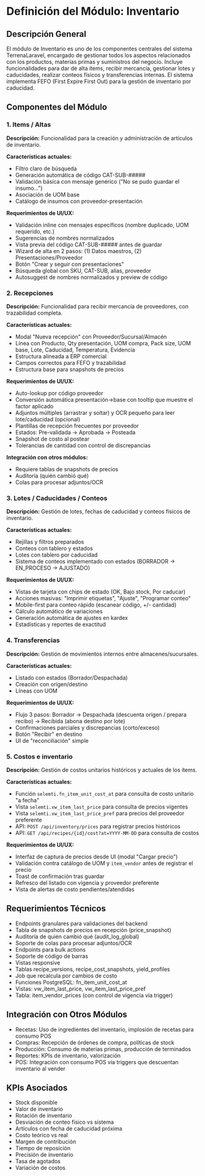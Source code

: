 # Definición del Módulo: Inventario

## Descripción General
El módulo de Inventario es uno de los componentes centrales del sistema TerrenaLaravel, encargado de gestionar todos los aspectos relacionados con los productos, materias primas y suministros del negocio. Incluye funcionalidades para dar de alta ítems, recibir mercancía, gestionar lotes y caducidades, realizar conteos físicos y transferencias internas. El sistema implementa FEFO (First Expire First Out) para la gestión de inventario por caducidad.

## Componentes del Módulo

### 1. Items / Altas
**Descripción:** Funcionalidad para la creación y administración de artículos de inventario.

**Características actuales:**
- Filtro claro de búsqueda
- Generación automática de código CAT-SUB-#####
- Validación básica con mensaje genérico ("No se pudo guardar el insumo...")
- Asociación de UOM base
- Catálogo de insumos con proveedor-presentación

**Requerimientos de UI/UX:**
- Validación inline con mensajes específicos (nombre duplicado, UOM requerido, etc.)
- Sugerencias de nombres normalizados
- Vista previa del código CAT-SUB-##### antes de guardar
- Wizard de alta en 2 pasos: (1) Datos maestros, (2) Presentaciones/Proveedor
- Botón "Crear y seguir con presentaciones"
- Búsqueda global con SKU, CAT-SUB, alias, proveedor
- Autosuggest de nombres normalizados y preview de código

### 2. Recepciones
**Descripción:** Funcionalidad para recibir mercancía de proveedores, con trazabilidad completa.

**Características actuales:**
- Modal "Nueva recepción" con Proveedor/Sucursal/Almacén
- Línea con Producto, Qty presentación, UOM compra, Pack size, UOM base, Lote, Caducidad, Temperatura, Evidencia
- Estructura alineada a ERP comercial
- Campos correctos para FEFO y trazabilidad
- Estructura base para snapshots de precios

**Requerimientos de UI/UX:**
- Auto-lookup por código proveedor
- Conversión automática presentación→base con tooltip que muestre el factor aplicado
- Adjuntos múltiples (arrastrar y soltar) y OCR pequeño para leer lote/caducidad (opcional)
- Plantillas de recepción frecuentes por proveedor
- Estados: Pre-validada → Aprobada → Posteada
- Snapshot de costo al postear
- Tolerancias de cantidad con control de discrepancias

**Integración con otros módulos:**
- Requiere tablas de snapshots de precios
- Auditoría (quién cambió qué)
- Colas para procesar adjuntos/OCR

### 3. Lotes / Caducidades / Conteos
**Descripción:** Gestión de lotes, fechas de caducidad y conteos físicos de inventario.

**Características actuales:**
- Rejillas y filtros preparados
- Conteos con tablero y estados
- Lotes con tablero por caducidad
- Sistema de conteos implementado con estados (BORRADOR → EN_PROCESO → AJUSTADO)

**Requerimientos de UI/UX:**
- Vistas de tarjeta con chips de estado (OK, Bajo stock, Por caducar)
- Acciones masivas: "Imprimir etiquetas", "Ajuste", "Programar conteo"
- Mobile-first para conteo rápido (escanear código, +/- cantidad)
- Cálculo automático de variaciones
- Generación automática de ajustes en kardex
- Estadísticas y reportes de exactitud

### 4. Transferencias
**Descripción:** Gestión de movimientos internos entre almacenes/sucursales.

**Características actuales:**
- Listado con estados (Borrador/Despachada)
- Creación con origen/destino
- Líneas con UOM

**Requerimientos de UI/UX:**
- Flujo 3 pasos: Borrador → Despachada (descuenta origen / prepara recibo) → Recibida (abona destino por lote)
- Confirmaciones parciales y discrepancias (corto/exceso)
- Botón "Recibir" en destino
- UI de "reconciliación" simple

### 5. Costos e inventario
**Descripción:** Gestión de costos unitarios históricos y actuales de los ítems.

**Características actuales:**
- Función `selemti.fn_item_unit_cost_at` para consulta de costo unitario "a fecha"
- Vista `selemti.vw_item_last_price` para consulta de precios vigentes
- Vista `selemti.vw_item_last_price_pref` para precios del proveedor preferente
- API: `POST /api/inventory/prices` para registrar precios históricos
- API: `GET /api/recipes/{id}/cost?at=YYYY-MM-DD` para consulta de costos

**Requerimientos de UI/UX:**
- Interfaz de captura de precios desde UI (modal "Cargar precio")
- Validación contra catálogo de UOM y `item_vendor` antes de registrar el precio
- Toast de confirmación tras guardar
- Refresco del listado con vigencia y proveedor preferente
- Vista de alertas de costo pendientes/atendidas

## Requerimientos Técnicos
- Endpoints granulares para validaciones del backend
- Tabla de snapshots de precios en recepción (price_snapshot)
- Auditoría de quién cambió qué (audit_log_global)
- Soporte de colas para procesar adjuntos/OCR
- Endpoints para bulk actions
- Soporte de código de barras
- Vistas responsive
- Tablas recipe_versions, recipe_cost_snapshots, yield_profiles
- Job que recalcula por cambios de costo
- Funciones PostgreSQL: fn_item_unit_cost_at
- Vistas: vw_item_last_price, vw_item_last_price_pref
- Tabla: item_vendor_prices (con control de vigencia vía trigger)

## Integración con Otros Módulos
- Recetas: Uso de ingredientes del inventario, implosión de recetas para consumo POS
- Compras: Recepción de órdenes de compra, políticas de stock
- Producción: Consumo de materias primas, producción de terminados
- Reportes: KPIs de inventario, valorización
- POS: Integración con consumo POS vía triggers que descuentan inventario al vender

## KPIs Asociados
- Stock disponible
- Valor de inventario
- Rotación de inventario
- Desviación de conteo físico vs sistema
- Artículos con fecha de caducidad próxima
- Costo teórico vs real
- Margen de contribución
- Tiempo de reposición
- Precisión de inventario
- Tasa de agotados
- Variación de costos
